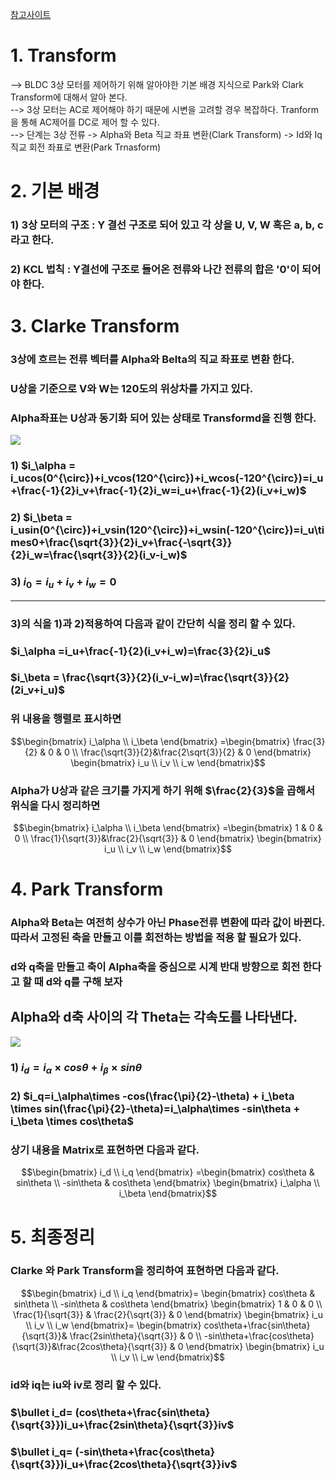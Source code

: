 <a href ="https://zin9.tistory.com/16">참고사이트</a>
# 1. Transform
--> BLDC 3상 모터를 제어하기 위해 알아야한 기본 배경 지식으로 Park와 Clark Transform에 대해서 알아 본다.  
--> 3상 모터는 AC로 제어해야 하기 때문에 시변을 고려할 경우 복잡하다. Tranform을 통해 AC제어를 DC로 제어 할 수 있다.  
--> 단계는 3상 전류 -> Alpha와 Beta 직교 좌표 변환(Clark Transform) -> Id와 Iq 직교 회전 좌표로 변환(Park Trnasform)

# 2. 기본 배경
### 1) 3상 모터의 구조 : Y 결선 구조로 되어 있고 각 상을 U, V, W 혹은 a, b, c라고 한다.
### 2) KCL 법칙 : Y결선에 구조로 들어온 전류와 나간 전류의 합은 '0'이 되어야 한다.

# 3. Clarke Transform
### 3상에 흐르는 전류 벡터를 Alpha와 Belta의 직교 좌표로 변환 한다.
### U상을 기준으로 V와 W는 120도의 위상차를 가지고 있다.  
### Alpha좌표는 U상과 동기화 되어 있는 상태로 Transformd을 진행 한다.
<img src="https://github.com/user-attachments/assets/92082801-c3d8-4632-bf23-e9c9066b46c7">  

### 1) $i_\alpha = i_ucos(0^{\circ})+i_vcos(120^{\circ})+i_wcos(-120^{\circ})=i_u+\frac{-1}{2}i_v+\frac{-1}{2}i_w=i_u+\frac{-1}{2}(i_v+i_w)$
### 2) $i_\beta = i_usin(0^{\circ})+i_vsin(120^{\circ})+i_wsin(-120^{\circ})=i_u\times0+\frac{\sqrt{3}}{2}i_v+\frac{-\sqrt{3}}{2}i_w=\frac{\sqrt{3}}{2}(i_v-i_w)$
### 3) $i_{0} = i_u+i_v+i_w=0$

---
### 3)의 식을 1)과 2)적용하여 다음과 같이 간단히 식을 정리 할 수 있다.
### $i_\alpha =i_u+\frac{-1}{2}(i_v+i_w)=\frac{3}{2}i_u$  
### $i_\beta = \frac{\sqrt{3}}{2}(i_v-i_w)=\frac{\sqrt{3}}{2}(2i_v+i_u)$  
### 위 내용을 행렬로 표시하면  

$$\begin{bmatrix}
i_\alpha \\
i_\beta
\end{bmatrix}
=\begin{bmatrix}
\frac{3}{2} & 0 & 0 \\
\frac{\sqrt{3}}{2}&\frac{2\sqrt{3}}{2}  & 0
\end{bmatrix}
\begin{bmatrix}
i_u \\
i_v \\
i_w
\end{bmatrix}$$

### Alpha가 U상과 같은 크기를 가지게 하기 위해 $\frac{2}{3}$을 곱해서 위식을 다시 정리하면  

$$\begin{bmatrix}
i_\alpha \\
i_\beta
\end{bmatrix}
=\begin{bmatrix}
1 & 0 & 0 \\
\frac{1}{\sqrt{3}}&\frac{2}{\sqrt{3}}  & 0
\end{bmatrix}
\begin{bmatrix}
i_u \\
i_v \\
i_w
\end{bmatrix}$$

# 4. Park Transform
### Alpha와 Beta는 여전히 상수가 아닌 Phase전류 변환에 따라 값이 바뀐다. 따라서 고정된 축을 만들고 이를 회전하는 방법을 적용 할 필요가 있다.
### d와 q축을 만들고 축이 Alpha축을 중심으로 시계 반대 방향으로 회전 한다고 할 때 d와 q를 구해 보자
## Alpha와 d축 사이의 각 Theta는 각속도를 나타낸다.

<img src="https://github.com/user-attachments/assets/eed56246-489b-46c7-8372-3983f8a14962">

### 1) $i_d=i_\alpha\times cos\theta + i_\beta \times sin\theta$
### 2) $i_q=i_\alpha\times -cos(\frac{\pi}{2}-\theta) + i_\beta \times sin(\frac{\pi}{2}-\theta)=i_\alpha\times -sin\theta + i_\beta \times cos\theta$

### 상기 내용을 Matrix로 표현하면 다음과 같다.  

$$\begin{bmatrix}
i_d \\
i_q
\end{bmatrix}
=\begin{bmatrix}
cos\theta & sin\theta \\
-sin\theta & cos\theta 
\end{bmatrix}
\begin{bmatrix}
i_\alpha \\
i_\beta
\end{bmatrix}$$

# 5. 최종정리
### Clarke 와 Park Transform을 정리하여 표현하면 다음과 같다.  

$$\begin{bmatrix}
i_d \\
i_q
\end{bmatrix}=
\begin{bmatrix}
cos\theta & sin\theta \\
-sin\theta & cos\theta 
\end{bmatrix}
\begin{bmatrix}
1 & 0 & 0 \\
\frac{1}{\sqrt{3}} & \frac{2}{\sqrt{3}} & 0
\end{bmatrix}
\begin{bmatrix}
i_u \\
i_v \\
i_w
\end{bmatrix}=
\begin{bmatrix}
 cos\theta+\frac{sin\theta}{\sqrt{3}}& \frac{2sin\theta}{\sqrt{3}} & 0 \\
 -sin\theta+\frac{cos\theta}{\sqrt{3}}&\frac{2cos\theta}{\sqrt{3}}  & 0 
\end{bmatrix}
\begin{bmatrix}
i_u \\
i_v \\
i_w
\end{bmatrix}$$
### id와 iq는 iu와 iv로 정리 할 수 있다.
### $\bullet i_d= (cos\theta+\frac{sin\theta}{\sqrt{3}})i_u+\frac{2sin\theta}{\sqrt{3}}iv$
### $\bullet i_q= (-sin\theta+\frac{cos\theta}{\sqrt{3}})i_u+\frac{2cos\theta}{\sqrt{3}}iv$
